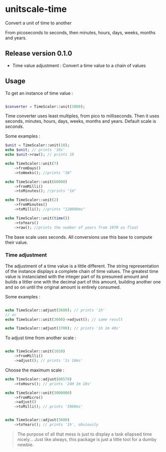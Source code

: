 # unitscale-time
Convert a unit of time to another

From picoseconds to seconds, then minutes, hours, days, weeks, months and years.

## Release version 0.1.0

- Time value adjustment : Convert a time value to a chain of values
## Usage

To get an instance of time value :

```php

$converter = TimeScaler::unit(3000);

```

Time converter uses least multiples, from pico to milliseconds.
Then it uses seconds, minutes, hours, days, weeks, months and years.
Default scale is *seconds*.

Some examples :

```php
$unit = TimeScaler::unit(10);
echo $unit; // prints '10s'
echo $unit->raw(); // prints 10

echo TimeScaler::unit(7)
    ->fromDays()
    ->toWeeks(); //prints "1W"

echo TimeScaler::unit(60000)
    ->fromMilli()
    ->toMinutes(); //prints "1m"

echo TimeScaler::unit(2)
    ->fromMinutes()
    ->toMilli(); //prints "120000ms"

echo TimeScaler::unit(time())
    ->toYears()
    ->raw(); //prints the number of years from 1970 as float

```

The base scale uses seconds. All conversions use this base to compute their value.

### Time adjustment

The adjustment of a time value is a little different.
The string representation of the instance displays a complete chain of time values.
The greatest time value is instanciated with the integer part of its presumed amount
and builds a littler one with the decimal part of this amount, building another one and so on
until the original amount is entirely consumed.

Some examples :

```php

echo TimeScaler::adjust(3600); // prints '1h'
// or
echo TimeScaler::unit(3600)->adjust(); // same result

echo TimeScaler::adjust(3700); // prints '1h 1m 40s'

```

To adjust time from another scale :

```php

echo TimeScaler::unit(1010)
    ->fromMilli()
    ->adjust(); // prints '1s 10ms'
```

Choose the maximum scale :

```php
echo TimeScaler::adjust(86570)
    ->toHours(); // prints '24H 1m 10s'

echo TimeScaler::unit(3000000)
    ->fromMicro()
    ->adjust()
    ->toMilli(); // prints '3000ms'


echo TimeScaler::adjust(3600)
    ->toYears(); // prints '1h', obviously

```

> The purpose of all that mess is just to display a task ellapsed time nicely... Just like always, this package is just a little tool for a dumby newbie.

